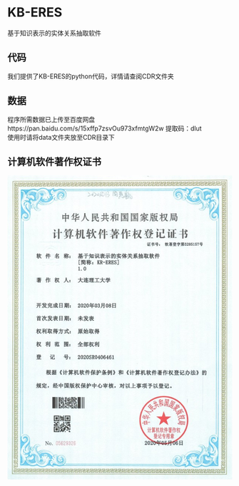 # KB-ERES
基于知识表示的实体关系抽取软件
## 代码
我们提供了KB-ERES的python代码，详情请查阅CDR文件夹
## 数据
程序所需数据已上传至百度网盘https://pan.baidu.com/s/15xffp7zsvOu973xfmtgW2w 提取码：dlut<br>
使用时请将data文件夹放至CDR目录下
## 计算机软件著作权证书
![cert](https://github.com/DUT-B910/KB-ERES/blob/d151cda09459d5a2fb5fc1413919ddaa01caf797/%E8%AE%A1%E7%AE%97%E6%9C%BA%E8%BD%AF%E4%BB%B6%E8%91%97%E4%BD%9C%E6%9D%83%E7%99%BB%E8%AE%B0%E8%AF%81%E4%B9%A6.jpg)
